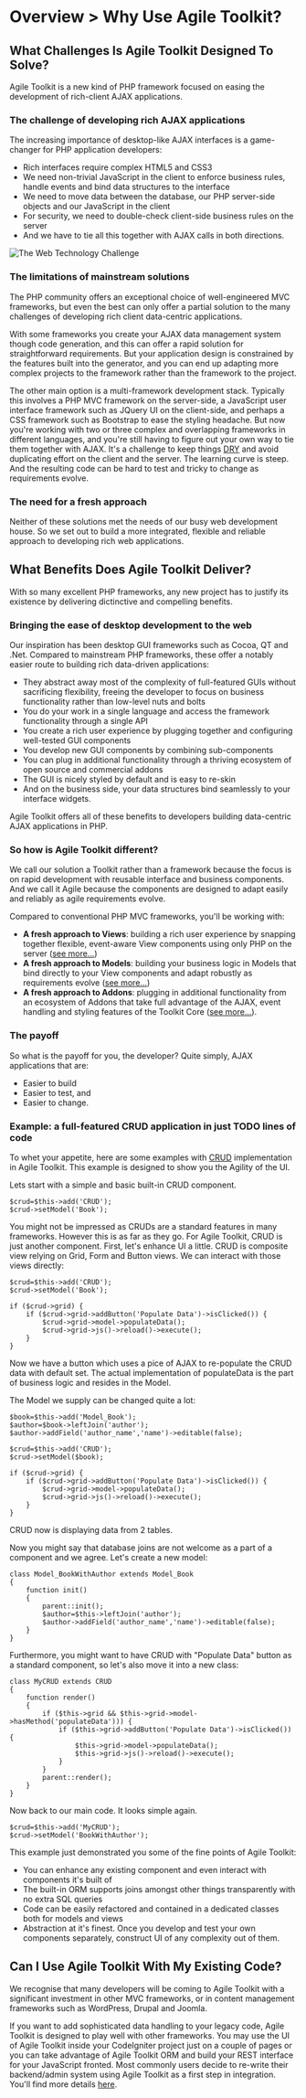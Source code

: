 # Overview > Why Use Agile Toolkit?

## What Challenges Is Agile Toolkit Designed To Solve?

Agile Toolkit is a new kind of PHP framework focused on easing the development of rich-client AJAX applications. 

### The challenge of developing rich AJAX applications

The increasing importance of desktop-like AJAX interfaces is a game-changer for PHP application developers:

* Rich interfaces require complex HTML5 and CSS3
* We need non-trivial JavaScript in the client to enforce business rules, handle events and bind data structures to the interface
* We need to move data between the database, our PHP server-side objects and our JavaScript in the client
* For security, we need to double-check client-side business rules on the server
* And we have to tie all this together with AJAX calls in both directions.

![The Web Technology Challenge](/dia-web-technologies.png)

### The limitations of mainstream solutions

The PHP community offers an exceptional choice of well-engineered MVC frameworks, but even the best can only offer a partial solution to the many challenges of developing rich client data-centric applications.

With some frameworks you create your AJAX data management system though code generation, and this can offer a rapid solution for straightforward requirements. But your application design is constrained by the features built into the generator, and you can end up adapting more complex projects to the framework rather than the framework to the project.

The other main option is a multi-framework development stack. Typically this involves a PHP MVC framework on the server-side, a JavaScript user interface framework such as JQuery UI on the client-side, and perhaps a CSS framework such as Bootstrap to ease the styling headache. But now you're working with two or three complex and overlapping frameworks in different languages, and you're still having to figure out your own way to tie them together with AJAX. It's a challenge to keep things [DRY](http://en.wikipedia.org/wiki/Don't_repeat_yourself) and avoid duplicating effort on the client and the server. The learning curve is steep. And the resulting code can be hard to test and tricky to change as requirements evolve. 

### The need for a fresh approach

Neither of these solutions met the needs of our busy web development house. So we set out to build a more integrated, flexible and reliable approach to developing rich web applications.

## What Benefits Does Agile Toolkit Deliver?

With so many excellent PHP frameworks, any new project has to justify its existence by delivering dictinctive and compelling benefits.

### Bringing the ease of desktop development to the web

Our inspiration has been desktop GUI frameworks such as Cocoa, QT and .Net. Compared to mainstream PHP frameworks, these offer a notably easier route to building rich data-driven applications:

* They abstract away most of the complexity of full-featured GUIs without sacrificing flexibility, freeing the developer to focus on business functionality rather than low-level nuts and bolts
* You do your work in a single language and access the framework functionality through a single API
* You create a rich user experience by plugging together and configuring well-tested GUI components
* You develop new GUI components by combining sub-components
* You can plug in additional functionality through a thriving ecosystem of open source and commercial addons
* The GUI is nicely styled by default and is easy to re-skin
* And on the business side, your data structures bind seamlessly to your interface widgets.

Agile Toolkit offers all of these benefits to developers building data-centric AJAX applications in PHP. 

### So how is Agile Toolkit different?

We call our solution a Toolkit rather than a framework because the focus is on rapid development with reusable interface and business components. And we call it Agile because the components are designed to adapt easily and reliably as agile requirements evolve.

Compared to conventional PHP MVC frameworks, you'll be working with:

* **A fresh approach to Views**: building a rich user experience by snapping together flexible, event-aware View components using only PHP on the server ([see more...](/TODO)) 
* **A fresh approach to Models**: building your business logic in Models that bind directly to your View components and adapt robustly as requirements evolve ([see more...](/TODO)) 
* **A fresh approach to Addons**: plugging in additional functionality from an ecosystem of Addons that take full advantage of the AJAX, event handling and styling features of the Toolkit Core ([see more...](/TODO)).

### The payoff

So what is the payoff for you, the developer? Quite simply, AJAX applications that are:

* Easier to build
* Easier to test, and
* Easier to change.

### Example: a full-featured CRUD application in just TODO lines of code

To whet your appetite, here are some examples with [CRUD](http://en.wikipedia.org/wiki/Create,_read,_update_and_delete) implementation in Agile Toolkit. This example is designed to show you the Agility of the UI.

Lets start with a simple and basic built-in CRUD component.

```
$crud=$this->add('CRUD');
$crud->setModel('Book');
```

You might not be impressed as CRUDs are a standard features in many frameworks. However this is as far as they go. For Agile Toolkit, CRUD is just another component. First, let's enhance UI a little. CRUD is composite view relying on Grid, Form and Button views. We can interact with those views directly:

```
$crud=$this->add('CRUD');
$crud->setModel('Book');

if ($crud->grid) {
    if ($crud->grid->addButton('Populate Data')->isClicked()) {
        $crud->grid->model->populateData();
        $crud->grid->js()->reload()->execute();
    }
}
```

Now we have a button which uses a pice of AJAX to re-populate the CRUD data with default set. The actual implementation of populateData is the part of business logic and resides in the Model.

The Model we supply can be changed quite a lot: 


```
$book=$this->add('Model_Book');
$author=$book->leftJoin('author');
$author->addField('author_name','name')->editable(false);

$crud=$this->add('CRUD');
$crud->setModel($book);

if ($crud->grid) {
    if ($crud->grid->addButton('Populate Data')->isClicked()) {
        $crud->grid->model->populateData();
        $crud->grid->js()->reload()->execute();
    }
}

```

CRUD now is displaying data from 2 tables.

Now you might say that database joins are not welcome as a part of a component and we agree. Let's create a new model:

```
class Model_BookWithAuthor extends Model_Book
{
    function init()
    {
        parent::init();
        $author=$this->leftJoin('author');
        $author->addField('author_name','name')->editable(false);
    }
}
```

Furthermore, you might want to have CRUD with "Populate Data" button as a standard component, so let's also move it into a new class:

```
class MyCRUD extends CRUD
{
    function render()
    {
        if ($this->grid && $this->grid->model->hasMethod('populateData'))) {
            if ($this->grid->addButton('Populate Data')->isClicked()) {
                $this->grid->model->populateData();
                $this->grid->js()->reload()->execute();
            }
        }
        parent::render();
    }
}
```

Now back to our main code. It looks simple again.

```
$crud=$this->add('MyCRUD');
$crud->setModel('BookWithAuthor');
```

This example just demonstrated you some of the fine points of Agile Toolkit:

* You can enhance any existing component and even interact with components it's built of
* The built-in ORM supports joins amongst other things transparently with no extra SQL queries
* Code can be easily refactored and contained in a dedicated classes both for models and views
* Abstraction at it's finest. Once you develop and test your own components separately, construct UI of any complexity out of them.


## Can I Use Agile Toolkit With My Existing Code?

We recognise that many developers will be coming to Agile Toolkit with a significant investment in other MVC frameworks, or in content management frameworks such as WordPress, Drupal and Joomla. 

If you want to add sophisticated data handling to your legacy code, Agile Toolkit is designed to play well with other
frameworks. You may use the UI of Agile Toolkit inside your CodeIgniter project just on a couple of pages or you can
take advantage of Agile Toolkit ORM and build your REST interface for your JavaScript fronted. Most commonly
users decide to re-write their backend/admin system using Agile Toolkit as a first step in integration.
You'll find more details [here](/TODO).
